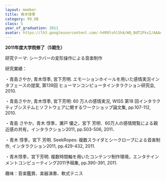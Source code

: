 ```yaml
---
layout: member
title: 青木惇季
category: 99_OB
class: 5
year_of_graduation: 2011
avatar: https://lh3.googleusercontent.com/-h4R9lvhlShA/WQ_BdT2FksI/AAAAAAAAqLU/CYpqW_jliYMmnfIDi8VVTFRuSPBvYwSwACLcB/p-s300/aoki1.jpg
---
```

**2011年度大学院修了（5期生）**

研究テーマ: シークバーの変形操作による音楽制作

研究業績：

・青島さやか, 青木惇季, 宮下芳明. エモーションホイールを用いた感情実況インタフェースの提案, 第139回 ヒューマンコンピュータインタラクション研究会, 2010.

・青島さやか, 青木惇季, 宮下芳明: 60 万人の感情実況, WISS 第18 回インタラクティブシステムとソフトウェアに関するワークショップ論文集, pp.107-112, 2010.

・青島 さやか，青木 惇季，瀬戸 優之，宮下 芳明．60万人の感情閲覧による親近感の共有，インタラクション2011, pp.503-506, 2011．

・青木 惇季，宮下 芳明. SeekRopes: 複数スライダとシークロープによる音楽制作, インタラクション2011, pp.429-432, 2011.

・青木惇季，宮下芳明. 複数時間軸を用いたコンテンツ制作環境，エンタテインメントコンピューティング2011予稿集, pp.390-391, 2011.

趣味：音楽鑑賞、楽器演奏、軟式テニス
